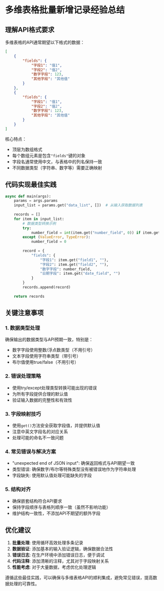 # 多维表格批量新增记录经验总结

## 理解API格式要求

多维表格的API通常期望以下格式的数据：

```json
[
    {
        "fields": {
            "字段1": "值1",
            "字段2": "值2",
            "数字字段": 123,
            "其他字段": "其他值"
        }
    },
    {
        "fields": {
            "字段1": "值1",
            "字段2": "值2",
            "数字字段": 123,
            "其他字段": "其他值"
        }
    }
]
```

核心特点：
- 顶层为数组格式
- 每个数组元素是包含`"fields"`键的对象
- 字段名通常使用中文，与表格中的列名保持一致
- 不同数据类型（字符串、数字等）需要正确映射

## 代码实现最佳实践

```python
async def main(args):
    params = args.params
    input_list = params.get("data_list", [])  # 从输入获取数据列表
    
    records = []
    for item in input_list:
        # 数据类型转换示例
        try:
            number_field = int(item.get("number_field", 0)) if item.get("number_field") else 0
        except (ValueError, TypeError):
            number_field = 0
            
        record = {
            "fields": {
                "字段1": item.get("field1", ""),
                "字段2": item.get("field2", ""),
                "数字字段": number_field,
                "日期字段": item.get("date_field", "")
            }
        }
        records.append(record)
    
    return records
```

## 关键注意事项

### 1. 数据类型处理
确保输出的数据类型与API预期一致，特别是：
- 数字字段使用整数/浮点数类型（不用引号）
- 文本字段使用字符串类型（带引号）
- 布尔值使用true/false（不用引号）

### 2. 错误处理策略
- 使用try/except处理类型转换可能出现的错误
- 为所有字段提供合理的默认值
- 验证输入数据的完整性和有效性

### 3. 字段映射技巧
- 使用`get()`方法安全获取字段值，并提供默认值
- 注意中英文字段名的对应关系
- 处理可能的命名不一致问题

### 4. 常见错误与解决方案
- "unexpected end of JSON input": 确保返回格式与API期望一致
- 类型错误: 确保数字/布尔等特殊类型没有被错误地作为字符串处理
- 字段缺失: 使用默认值处理可能缺失的字段

### 5. 结构对齐
- 确保嵌套结构符合API要求
- 保持字段顺序与表格列顺序一致（虽然不影响功能）
- 维护结构一致性，不添加API不期望的额外字段

## 优化建议

1. **批量处理**: 使用循环高效处理多条记录
2. **数据验证**: 添加基本的输入验证逻辑，确保数据合法性
3. **错误日志**: 在生产环境中添加错误日志，便于调试
4. **代码注释**: 添加清晰的注释，尤其对于字段映射关系
5. **性能考虑**: 对于大量数据，考虑优化处理逻辑

遵循这些最佳实践，可以确保与多维表格API的顺利集成，避免常见错误，提高数据处理的可靠性。